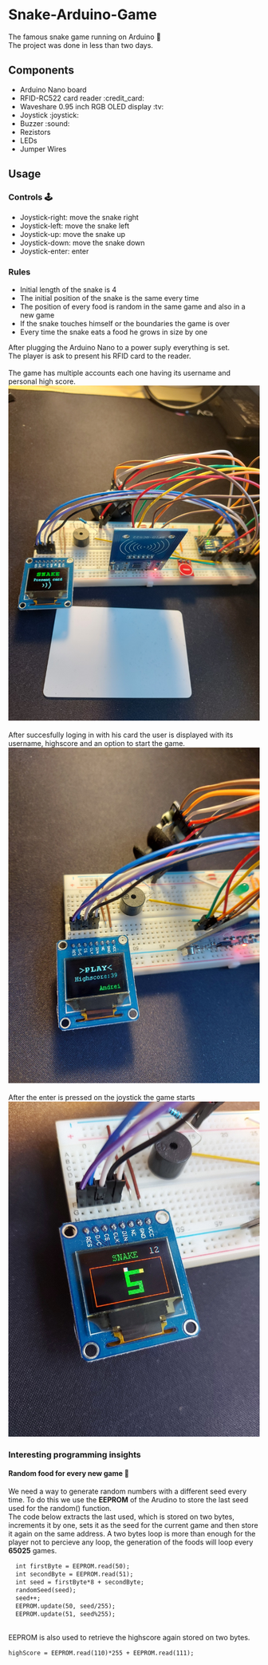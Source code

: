 # Snake-Arduino-Game

The famous snake game running on Arduino :snake:
<br>
The project was done in less than two days.

## Components

<ul>
    <li>Arduino Nano board</li>
    <li>RFID-RC522 card reader :credit_card:</li>
    <li>Waveshare 0.95 inch RGB OLED display :tv:</li>
    <li>Joystick :joystick:</li>
    <li>Buzzer :sound:</li>
    <li>Rezistors</li>
    <li>LEDs</li>
    <li>Jumper Wires</li>
</ul>

## Usage

### Controls :joystick:

<ul>
    <li>Joystick-right: move the snake right</li>
    <li>Joystick-left: move the snake left</li>
    <li>Joystick-up: move the snake up</li>
    <li>Joystick-down: move the snake down</li>
    <li>Joystick-enter: enter</li>
</ul>

### Rules

<ul>
    <li>Initial length of the snake is 4</li>
    <li>The initial position of the snake is the same every time</li>
    <li>The position of every food is random in the same game and also in a new game</li>
    <li>If the snake touches himself or the boundaries the game is over</li>
    <li>Every time the snake eats a food he grows in size by one</li>
</ul>

After plugging the Arduino Nano to a power suply everything is set.
<br>
The player is ask to present his RFID card to the reader.
<br>
<br>
The game has multiple accounts each one having its username and personal high score.
![PresentImage](Media/Present.jpg)
<br>
<br>
After succesfully loging in with his card the user is displayed with its username, highscore and an option to start the game.
![MenuImage](Media/Menu.jpg)
<br>
<br>
After the enter is pressed on the joystick the game starts
![GameImage](Media/Playing.jpg)

### Interesting programming insights

#### Random food for every new game :apple:

We need a way to generate random numbers with a different seed every time. To do this we use the **EEPROM** of the Arudino to store the last seed used for the random() function.
<br>
The code below extracts the last used, which is stored on two bytes, increments it by one, sets it as the seed for the current game and then store it again on the same address. A two bytes loop is more than enough for the player not to percieve any loop, the generation of the foods will loop every **65025** games.

```
  int firstByte = EEPROM.read(50);
  int secondByte = EEPROM.read(51);
  int seed = firstByte*8 + secondByte;
  randomSeed(seed);
  seed++;
  EEPROM.update(50, seed/255);
  EEPROM.update(51, seed%255);
```

<br>
EEPROM is also used to retrieve the highscore again stored on two bytes.

```
highScore = EEPROM.read(110)*255 + EEPROM.read(111);
```

